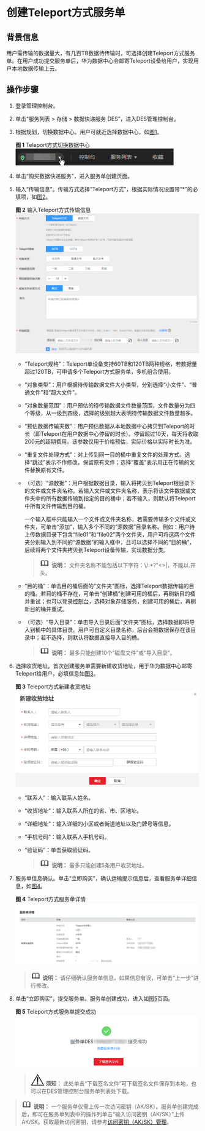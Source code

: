 # 创建Teleport方式服务单<a name="des_01_0013"></a>

## 背景信息<a name="section15394826182312"></a>

用户需传输的数据量大，有几百TB数据待传输时，可选择创建Teleport方式服务单。在用户成功提交服务单后，华为数据中心会邮寄Teleport设备给用户，实现用户本地数据传输上云。

## 操作步骤<a name="section13241254801"></a>

1.  登录管理控制台。
2.  单击“服务列表 \> 存储 \> 数据快递服务 DES”，进入DES管理控制台。
3.  根据规划，切换数据中心。用户可就近选择数据中心，如[图1](#fig7347191312457)。

    **图 1**  Teleport方式切换数据中心<a name="fig7347191312457"></a>  
    ![](figures/Teleport方式切换数据中心.png "Teleport方式切换数据中心")

4.  单击“购买数据快递服务”，进入服务单创建页面。
5.  输入“传输信息”。传输方式选择“Teleport方式”，根据实际情况设置带“\*”的必填项，如[图2](#fig13420137533)。

    **图 2**  输入Teleport方式传输信息<a name="fig13420137533"></a>  
    ![](figures/输入Teleport方式传输信息.png "输入Teleport方式传输信息")

    -   “Teleport规格”：Teleport单设备支持60TB和120TB两种规格，若数据量超过120TB，可申请多个Teleport方式服务单，多机组合使用。
    -   “对象类型”：用户根据待传输数据文件大小类型，分别选择“小文件”、“普通文件”和“超大文件”。
    -   “对象数量范围”：用户预估的待传输数据文件数量范围，文件数量分为四个等级，从一级到四级，选择的级别越大表明待传输数据文件数量越多。
    -   “预估数据传输天数”：用户预估数据从本地数据中心拷贝到Teleport的时长（即Teleport在用户数据中心停留的时长）。停留超过10天，每天将收取200元的超期费用。该参数仅用于价格预估，实际价格以实际时长为准。
    -   “重复文件处理方式”：对上传到同一目的桶中重复文件的处理方式。选择“跳过”表示不作修改，保留原有文件；选择“覆盖”表示用正在传输的文件替换原有文件。
    -   （可选）“源数据”：用户根据数据目录，输入将拷贝到Teleport根目录下的文件或文件夹名称。若输入文件或文件夹名称，表示将该文件数据或文件夹中的所有数据传输到指定的目的桶中；若不输入，则默认将Teleport中所有文件传输到目的桶。

        一个输入框中只能输入一个文件或文件夹名称，若需要传输多个文件或文件夹，可单击“添加”，输入多个不同的“源数据”目录名称。例如：用户待上传数据目录下包含“file01”和“file02”两个文件夹，用户可将这两个文件夹分别输入到不同的“源数据”的输入框中，且可以选择不同的“目的桶”，后续将两个文件夹拷贝到Teleport设备传输，实现数据分类。

        >![](public_sys-resources/icon-note.gif) **说明：** 
        >文件夹名称不能包括以下字符：\\/:\*?"<\>|，不能以.开头。

    -   “目的桶”：单击目的桶后面的“文件夹”图标，选择Teleport数据传输的目的桶。若目的桶不存在，可单击“创建桶”创建可用的桶后，再刷新目的桶并重试；也可以登录[控制台](https://console.huaweicloud.com)，选择对象存储服务，创建可用的桶后，再刷新目的桶并重试。
    -   （可选）“导入目录”：单击导入目录后面“文件夹”图标，选择数据即将导入到桶中的具体目录。用户可自定义目录名称，后台会把数据保存在该目录中；若不选择，则默认将数据直接导入目的桶。

        >![](public_sys-resources/icon-note.gif) **说明：** 
        >最多只能创建10个“磁盘文件”或“导入目录”。


6.  选择收货地址。首次创建服务单需要新建收货地址，用于华为数据中心邮寄Teleport给用户，必填信息如[图3](#fig172413361874)。

    **图 3**  Teleport方式新建收货地址<a name="fig172413361874"></a>  
    ![](figures/Teleport方式新建收货地址.png "Teleport方式新建收货地址")

    -   “联系人”：输入联系人姓名。
    -   “收货地址”：输入联系人所在的省、市、区地址。
    -   “详细地址”：输入详细的小区或者街道地址以及门牌号等信息。
    -   “手机号码”：输入联系人手机号码。
    -   “验证码”：单击获取验证码。

        >![](public_sys-resources/icon-note.gif) **说明：** 
        >最多只能创建5条用户收货地址。


7.  服务单信息确认。单击“立即购买”，确认运输提示信息后，查看服务单详细信息，如[图4](#fig73442118259)。

    **图 4**  Teleport方式服务单详情<a name="fig73442118259"></a>  
    ![](figures/Teleport方式服务单详情.png "Teleport方式服务单详情")

    >![](public_sys-resources/icon-note.gif) **说明：** 
    >请仔细确认服务单信息，如果信息有误，可单击“上一步”进行修改。

8.  单击“立即购买”，提交服务单。服务单创建成功，进入如[图5](#fig24931621843)页面。

    **图 5**  Teleport方式服务单提交成功<a name="fig24931621843"></a>  
    ![](figures/Teleport方式服务单提交成功.png "Teleport方式服务单提交成功")

    >![](public_sys-resources/icon-notice.gif) **须知：** 
    >此处单击“下载签名文件”可下载签名文件保存到本地，也可以在DES管理控制台服务单列表处下载。


>![](public_sys-resources/icon-note.gif) **说明：** 
>一个服务单仅需上传一次访问密钥（AK/SK）。服务单创建完成后，即可在服务单列表中的操作列单击“输入访问密钥（AK/SK）”上传AK/SK。获取最新访问密钥，请参考[访问密钥（AK/SK）管理](https://support.huaweicloud.com/usermanual-ca/ca_01_0003.html)。

